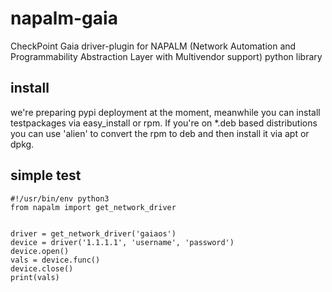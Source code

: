 # napalm-gaia

CheckPoint Gaia driver-plugin for NAPALM (Network Automation and Programmability Abstraction Layer with Multivendor support) python library 

## install
 
we're preparing pypi deployment at the moment, meanwhile you can install testpackages via easy_install or rpm.
If you're on *.deb based distributions you can use 'alien' to convert the rpm to deb and then install it via apt or dpkg.



## simple test
    #!/usr/bin/env python3
    from napalm import get_network_driver
    
    
    driver = get_network_driver('gaiaos')   
    device = driver('1.1.1.1', 'username', 'password')
    device.open()    
    vals = device.func()
    device.close()
    print(vals)